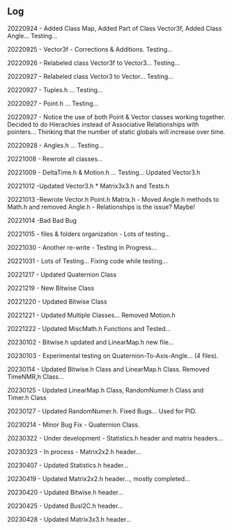## Log

<p>20220924 - Added Class Map, Added Part of Class Vector3f, Added Class Angle... Testing...</p>
<p>20220925 - Vector3f - Corrections & Additions. Testing...</p>
<p>20220926 - Relabeled class Vector3f to Vector3... Testing...</p>
<p>20220927 - Relabeled class Vector3 to Vector... Testing... </p>
<p>20220927 - Tuples.h ... Testing... </p>
<p>20220927 - Point.h ... Testing... </p>
<p>20220927 - Notice the use of both Point & Vector classes working together. Decided to do Hierachies instead of Associative Relationships with pointers... Thinking that the number of static globals will increase over time.</p>
<p>20220928 - Angles.h ... Testing... </p>
<p>20221008 - Rewrote all classes... </p>
<p>20221009 - DeltaTime.h & Motion.h ... Testing... Updated Vector3.h</p>
<p>20221012 -Updated Vector3.h * Matrix3x3.h and Tests.h</p>
<p>20221013 -Rewrote Vector.h Point.h Matrix.h - Moved Angle.h methods to Math.h and removed Angle.h - Relationships is the issue? Maybe!</p>
<p>20221014 -Bad Bad Bug</p>
<p>20221015 - files & folders organization - Lots of testing...</p>
<p>20221030 - Another re-write - Testing in Progress...</p>
<p>20221031 - Lots of Testing... Fixing code while testing...</p>
<p>20221217 - Updated Quaternion Class</p>
<p>20221219 - New Bitwise Class</p>
<p>20221220 - Updated Bitwise Class</p>
<p>20221221 - Updated Multiple Classes... Removed Motion.h</p>
<p>20221222 - Updated MiscMath.h Functions and Tested...</p>
<p>20230102 - Bitwise.h updated and LinearMap.h new file...</p>
<p>20230103 - Experimental testing on Quaternion-To-Axis-Angle... (4 files).</p>
<p>20230114 - Updated Bitwise.h Class and LinearMap.h Class. Removed TimeNMR,h Class...</p>
<p>20230125 - Updated LinearMap.h Class, RandomNumer.h Class and Timer.h Class</p>
<p>20230127 - Updated RandomNumer.h. Fixed Bugs... Used for PID.</p>
<p>20230214 - Minor Bug Fix - Quaternion Class.</p>
<p>20230322 - Under development - Statistics.h header and matrix headers...</p>
<p>20230323 - In process - Matrix2x2.h header...</p>
<p>20230407 - Updated Statistics.h header...</p>
<p>20230419 - Updated Matrix2x2.h header..., mostly completed...</p>
<p>20230420 - Updated Bitwise.h header...</p>
<p>20230425 - Updated BusI2C.h header...</p>
<p>20230428 - Updated Matrix3x3.h header...</p>

